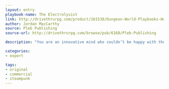 ```yaml
---
layout: entry
playbook-name: The Electrolysist
link: http://drivethrurpg.com/product/161538/Dungeon-World-Playbooks-Heroes-of-Steam-Bundle
author: Jordan MacCarthy
source: Pleb Publishing
source-url: http://drivethrurpg.com/browse/pub/6168/Pleb-Publishing

description: "You are an innovative mind who couldn’t be happy with the already advanced technologies your civilization enjoys."

categories:
- expert

tags:
- original
- commercial
- steampunk
---
```

